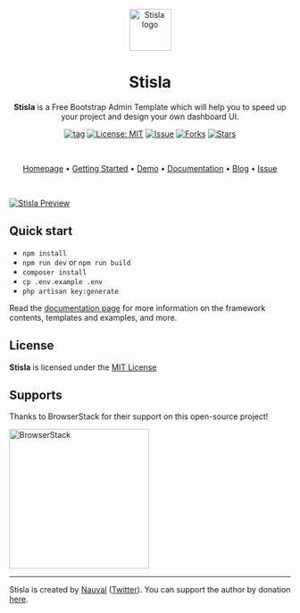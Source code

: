 <p align="center">
  <a href="https://getstisla.com">
    <img src="https://avatars2.githubusercontent.com/u/45754626?s=75&v=4" alt="Stisla logo" width="75" height="75">
  </a>
</p>

<h1 align="center">Stisla</h1>

<span align="center">

**Stisla** is a Free Bootstrap Admin Template which will help you to speed up your project and design your own dashboard UI.

[![tag](https://img.shields.io/github/tag/stisla/stisla.svg)](https://github.com/stisla/stisla) [![License: MIT](https://img.shields.io/badge/License-MIT-blue.svg)](https://github.com/stisla/stisla/blob/master/LICENSE) [![Issue](https://img.shields.io/github/issues/stisla/stisla)](https://img.shields.io/github/issues/stisla/stisla) [![Forks](https://img.shields.io/github/forks/stisla/stisla)](https://img.shields.io/github/forks/stisla/stisla) [![Stars](https://img.shields.io/github/stars/stisla/stisla)](https://img.shields.io/github/stars/stisla/stisla)

</span>

<br>

<p align="center">
  <a href="https://getstisla.com">Homepage</a>
  •
  <a href="https://getstisla.com/getting-started">Getting Started</a>
  •
  <a href="https://demo.getstisla.com" target="_new">Demo</a>
  •
  <a href="https://getstisla.com/docs">Documentation</a>
  •
  <a href="https://getstisla.com/blog">Blog</a>
  •
  <a href="https://getstisla.com/support">Issue</a>
</p>

<br>

[![Stisla Preview](https://camo.githubusercontent.com/2135e0f6544a7286a3412cdc3df32d47fc91b045/68747470733a2f2f692e6962622e636f2f3674646d6358302f323031382d31312d31312d31352d33352d676574737469736c612d636f6d2e706e67)](https://getstisla.com)

## Quick start

- `npm install`
- `npm run dev` or `npm run build`
- `composer install`
- `cp .env.example .env`
- `php artisan key:generate`

Read the [documentation page](https://getstisla.com/docs) for more information on the framework contents, templates and examples, and more.

## License

**Stisla** is licensed under the [MIT License](LICENSE)

## Supports

Thanks to BrowserStack for their support on this open-source project!

<a href="https://www.browserstack.com">
  <img src="https://getstisla.com/svg/Browserstack-logo.svg" alt="BrowserStack" width="250">
</a>

---

Stisla is created by [Nauval](http://nauv.al) ([Twitter](https://twitter.com/mhdnauvalazhar)). You can support the author by donation [here](https://www.buymeacoffee.com/mhd).
